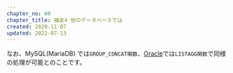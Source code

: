 ```yaml
---
chapter_no: 60
chapter_title: 補足4 他のデータベースでは
created: 2020-11-07
updated: 2022-07-13
---
```

なお、MySQL(MariaDB) では`GROUP_CONCAT関数`、[Oracle]({{link_to_it_oracle}})では`LISTAGG関数`で同様の処理が可能とのことです。
